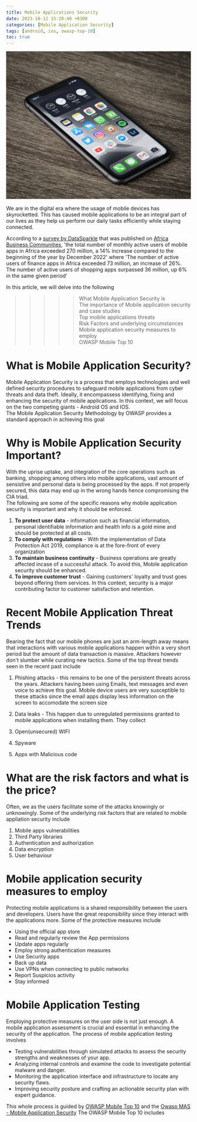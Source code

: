 ```yaml
---
title: Mobile Applications Security
date: 2023-10-12 15:20:40 +0300
categories: [Mobile Application Security]
tags: [android, ios, owasp-top-10]
toc: true
---
```

![image](/assets/img/mobile/unsplash.jpg)  

We are in the digital era where the usage of mobile devices has skyrocketted. This has caused mobile applications to be an integral part of our lives as they help us perform our daily  tasks efficiently while staying connected.  

According to a [survey by DataSparkle](https://www.datasparkle.net/home/pc/en/researchReport/index.html) that was published on [Africa Business Communities](https://africabusinesscommunities.com/africadata/africa-had-more-than-270-million-mobile-apps-users-as-of-december-2022-report/), 'the total number of monthly active users of mobile apps in Africa exceeded 270 million, a 14% increase compared to the beginning of the year by December 2022' where 'The number of active users of finance apps in Africa exceeded 73 million, an increase of 26%.  
The number of active users of shopping apps surpassed 36 million, up 6% in the same given period'

In this article, we will delve into the following  
>>>>> What Mobile Application Security is  
> The importance of Mobile application security and case studies  
> Top mobile applications threats  
> Risk Factors and underlying circumstances  
> Mobile application security measures to employ     
> OWASP Mobile Top 10

# What is Mobile Application Security?
Mobile Application Security is a process that employs technologies and well defined security procedures to safeguard mobile applications from cyber threats and data theft. Ideally, it encompassess identifying, fixing and enhancing the security of mobile applications. In this context, we will focus on the two competing giants - Android OS and IOS.  
The Mobile Application Security Methodology by OWASP provides a standard approach in achieving this goal

# Why is Mobile Application Security Important?
With the uprise uptake, and integration of the core operations such as banking, shopping among others into mobile applications, vast amount of sensistive and personal data is being processed by the apps. If not properly secured, this data may end up in the wrong hands hence compromising the CIA triad.  
The following are some of the specific reasons why mobile application security is important and why it should be enforced.  
1. __To protect user data__ - information such as financial information, personal identifiable information and health info is a gold mine and should be protected at all costs.
2. __To comply with regulations__ - With the implementation of Data Protection Act 2019, compliance is at the fore-front of every organization
3. __To maintain business continuity__ - Business operations are greatly affected incase of a successful attack. To avoid this, Mobile application security should be enhanced.
4. __To improve customer trust__ - Gaining customers' loyalty and trust goes beyond offering them services. In this context, security is a major contributing factor to customer satisfaction and retention.

# Recent Mobile Application Threat Trends 
Bearing the fact that our mobile phones are just an arm-length away means that interactions with various mobile applications happen within a very short period but the amount of data transaction is massive. Attackers however don't slumber while curating new tactics. Some of the top threat trends seen in the recent past include
1. Phishing attacks  - this remains to be one of the persistent threats across the years. Attackers having been using Emails, text messages and even voice to achieve this goal. Mobile device users are very susceptible to these attacks since the email apps display less information on the screen to accomodate the screen size

2. Data leaks - This happen due to unregulated permissions granted to mobile applications when installing them. They collect 
3. Open(unsecured) WIFI
4. Spyware
5. Apps with Malicious code


# What are the risk factors and what is the price?
Often, we as the users facilitate some of the attacks knowingly or unknowingly. Some of the underlying risk factors that are related to mobile appliation security include
1. Mobile apps vulnerabilities
2. Third Party libraries
3. Authentication and authorization
4. Data encryption
5. User behaviour

# Mobile application security measures to employ
Protecting mobile applications is a shared responsibility between the users and developers. Users have the great responsibility since they interact with the applications more. Some of the protective measures include  
* Using the official app store
* Read and regularly review the App permissions
* Update apps regularly
* Employ strong authentication measures
* Use Security apps
* Back up data
* Use VPNs when connecting to public networks
* Report Suspicios activity
* Stay informed

# Mobile Application Testing
Employing protective measures on the user side is not just enough. A mobile application assessment is crucial and essential in enhancing the security of the application. The process of mobile application testing involves  
* Testing vulnerabilities through simulated attacks to assess the security strengths and weaknesses of your app.
* Analyzing internal controls and examine the code to investigate potential malware and danger.
* Monitoring the application interface and infrastructure to locate any security flaws.
* Improving security posture and crafting an actionable security plan with expert guidance.

This whole process is guided by [OWASP Mobile Top 10](https://owasp.org/www-project-mobile-top-10/) and the [Owasp MAS - Mobile Application Security](https://owasp.org/www-project-mobile-top-10/) 
The OWASP Mobile Top 10 includes







